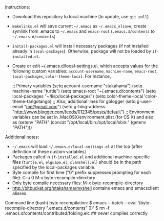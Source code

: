 Instructions:
- Download this repository to local machine (to update, use `git pull`)
- `makelinks.el` will save current `~/.emacs` as `~/.emacs_elsave`; create symlink from .emacs to `~/.emacs` and `emacs-root` (`.emacs.d/contents` to `~/.emacs.d/contents`)
- `install-packages.el` will install necessary packages (if not installed already in `local-packages`). Otherwise, package will not be loaded by `if-installed.el`.
- Create or edit ~/.emacs.d/local-settings.el, which accepts values
   for the following custom variables: `account-username`, `machine-name`,
   `emacs-root`, `local-packages`, `color-theme-local`. For instance,

    ;; Primary variables
      (setq account-username "stakahama")
      (setq machine-name "turtle")
      (setq emacs-root "~/.emacs.d/contents")
      (setq local-packages "~/lisp/local-packages")
      (setq color-theme-local 'color-theme-tangotango)
    ;; Also, additional lines for gblogger
      (setq g-user-email "me@gmail.com")
      (setq g-blog-address "http://www.blogger.com/feeds/012345/posts/default")
    ;; Environment variables can be set in .MacOSX/environment.plist (for OS X) and also as
      (setenv "PATH" (concat "/opt/local/bin:/opt/local/sbin:" (getenv "PATH")))


Additional notes:
- `~/.emacs` will load `~/.emacs.d/local-settings.el` at the top
  (after definition of these custom variables)
- Packages called in `if-installed.el` and additional machine-specific
  files (`turtle.el`, `elguapo.el`, `clamshell.el`) should be in the
  path specified by the local-packages variable.
- Byte compile for first time ("0" prefix suppresses prompting for each file):
    C-u 0 M-x byte-recompile-directory
- Only byte compile necessary files:
    M-x byte-recompile-directory
- http://bitbucket.org/stakahama/myshell contains emacs and emacsclient aliases

Command line (bash) byte recompilation:
$ emacs --batch --eval '(byte-recompile-directory ".emacs.d/contents" 0)'
$ rm -f .emacs.d/contents/contributed/folding.elc ## never compiles correctly
